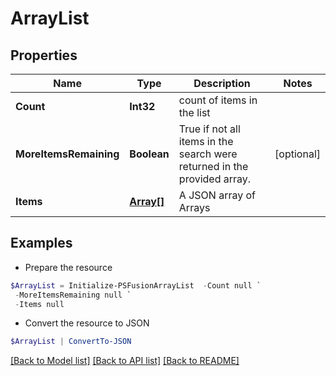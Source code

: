 # ArrayList
## Properties

Name | Type | Description | Notes
------------ | ------------- | ------------- | -------------
**Count** | **Int32** | count of items in the list | 
**MoreItemsRemaining** | **Boolean** | True if not all items in the search were returned in the provided array. | [optional] 
**Items** | [**Array[]**](Array.md) | A JSON array of Arrays | 

## Examples

- Prepare the resource
```powershell
$ArrayList = Initialize-PSFusionArrayList  -Count null `
 -MoreItemsRemaining null `
 -Items null
```

- Convert the resource to JSON
```powershell
$ArrayList | ConvertTo-JSON
```

[[Back to Model list]](../README.md#documentation-for-models) [[Back to API list]](../README.md#documentation-for-api-endpoints) [[Back to README]](../README.md)

